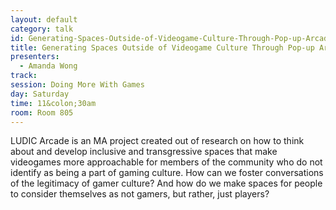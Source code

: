 ```yaml
---
layout: default
category: talk
id: Generating-Spaces-Outside-of-Videogame-Culture-Through-Pop-up-Arcades
title: Generating Spaces Outside of Videogame Culture Through Pop-up Arcades
presenters:
  - Amanda Wong
track:
session: Doing More With Games
day: Saturday
time: 11&colon;30am
room: Room 805
---
```

LUDIC Arcade is an MA project created out of research on how to think about and develop inclusive and transgressive spaces that make videogames more approachable for members of the community who do not identify as being a part of gaming culture. How can we foster conversations of the legitimacy of gamer culture? And how do we make spaces for people to consider themselves as not gamers, but rather, just players?
